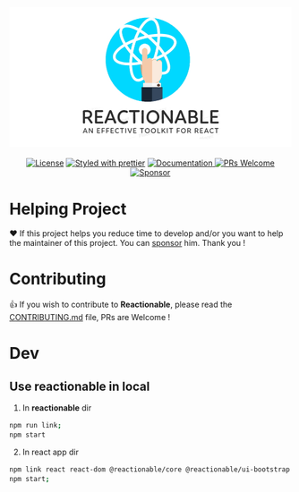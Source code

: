 <p align="center">
  <a href="/" target="_blank"><img src="resources/banner.jpg" width="600"></a>
  <br/><br/>
  <a href="LICENSE" target="_blank"><img src="https://img.shields.io/badge/license-MIT-blue.svg" alt="License"></a>
  <a href="https://github.com/reactionable/reactionable" target="_blank"><img src="https://img.shields.io/badge/styled_with-prettier-ff69b4.svg" alt="Styled with prettier"></a>
  <a href="https://github.com/reactionable/reactionable/docs" target="_blank">
    <img alt="Documentation" src="https://img.shields.io/badge/documentation-yes-brightgreen.svg" />
  </a>
  <a href="CONTRIBUTING.md" target="_blank"><img src="https://img.shields.io/badge/PRs-welcome-brightgreen.svg" alt="PRs Welcome"></a>
  <a href="https://github.com/sponsors/neilime"><img src="https://img.shields.io/badge/%E2%9D%A4-Sponsor-ff69b4" alt="Sponsor"></a>
</p>

# Helping Project

❤️ If this project helps you reduce time to develop and/or you want to help the maintainer of this project. You can [sponsor](https://github.com/sponsors/neilime) him. Thank you !

# Contributing

👍 If you wish to contribute to __Reactionable__, please read the [CONTRIBUTING.md](CONTRIBUTING.md) file, PRs are Welcome !


# Dev

## Use reactionable in local

1. In __reactionable__ dir
```bash
npm run link;
npm start
```

2. In react  app dir

```bash
npm link react react-dom @reactionable/core @reactionable/ui-bootstrap @reactionable/amplify;
npm start;
```

